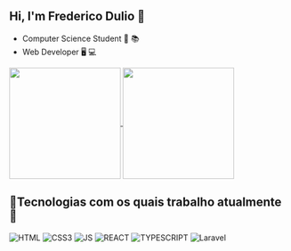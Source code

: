 ## Hi, I'm Frederico Dulio 👋

- Computer Science Student 📖 📚
- Web Developer 🖥️ 💻

<div>
<a href="https://github.com/Frederico-Dulio">

<a href="https://github.com/Frederico-Dulio/github-readme-stats">
  <img height=200 align="center" src="https://github-readme-stats.vercel.app/api?username=Frederico-Dulio&show_icons=true&theme=radical&hide=prs,issues" />
</a>
<a href="https://github.com/anuraghazra/convoychat">
  <img height=200 align="center" src="https://github-readme-stats.vercel.app/api/top-langs?username=Frederico-Dulio&layout=compact&langs_count=8&theme=radical&hide=hack" />
</a>

</a>
</div>

## 🌟Tecnologias com os quais trabalho atualmente 🌟

![HTML](https://img.shields.io/badge/HTML5-E34F26?style=for-the-badge&logo=html5&logoColor=white)
![CSS3](https://img.shields.io/badge/CSS3-1572B6?style=for-the-badge&logo=css3&logoColor=white)
![JS](https://img.shields.io/badge/JavaScript-323330?style=for-the-badge&logo=javascript&logoColor=F7DF1E)
![REACT](https://img.shields.io/badge/React-20232A?style=for-the-badge&logo=react&logoColor=61DAFB)
![TYPESCRIPT](https://img.shields.io/badge/TypeScript-007ACC?style=for-the-badge&logo=typescript&logoColor=white)
![Laravel](https://img.shields.io/badge/Laravel-FF2D20?style=for-the-badge&logo=laravel&logoColor=white)

